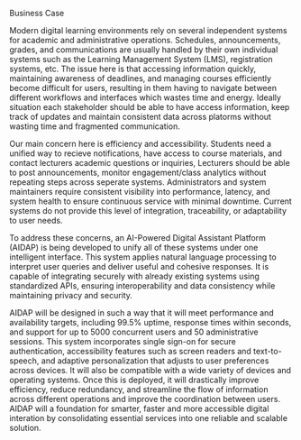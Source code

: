 Business Case

Modern digital learning environments rely on several independent systems for academic and administrative operations. Schedules, announcements, grades, and communications are usually handled by their own individual systems such as the Learning Management System (LMS), registration systems, etc. The issue here is that accessing information quickly, maintaining awareness of deadlines, and managing courses efficiently become difficult for users, resulting in them having to navigate between different workflows and interfaces which wastes time and energy. Ideally situation each stakeholder should be able to have access information, keep track of updates and maintain consistent data across platorms without wasting time and fragmented communication.

Our main concern here is efficiency and accessibility. Students need a unified way to recieve notifications, have access to course materials, and contact lecturers academic questions or inquiries, Lecturers should be able to post announcements, monitor engagement/class analytics without repeating steps across seperate systems. Administrators and system maintainers require consistent visibility into performance, latency, and system health to ensure continuous service with minimal downtime. Current systems do not provide this level of integration, traceability, or adaptability to user needs.

To address these concerns, an AI-Powered Digital Assistant Platform (AIDAP) is being developed to unify all of these systems under one intelligent interface. This system applies natural language processing to interpret user queries and deliver useful and cohesive responses. It is capable of integrating securely with already existing systems using standardized APIs, ensuring interoperability and data consistency while maintaining privacy and security.

AIDAP will be designed in such a way that it will meet performance and availability targets, including 99.5% uptime, response times within seconds, and support for up to 5000 concurrent users and 50 administrative sessions. This system incorporates single sign-on for secure authentication, accessibility features such as screen readers and text-to-speech, and adaptive personalization that adjusts to user preferences across devices. It will also be compatible with a wide variety of devices and operating systems. Once this is deployed, it will drastically improve efficiency, reduce redundancy, and streamline the flow of information across different operations and improve the coordination between users. AIDAP will a foundation for smarter, faster and more accessible digital interation by consolidating essential services into one reliable and scalable solution.



